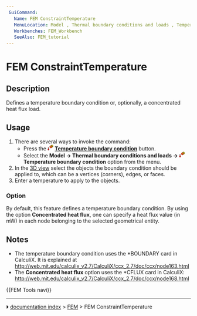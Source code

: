 ```yaml
---
 GuiCommand:
   Name: FEM ConstraintTemperature
   MenuLocation: Model , Thermal boundary conditions and loads , Temperature boundary condition
   Workbenches: FEM_Workbench
   SeeAlso: FEM_tutorial
---
```


# FEM ConstraintTemperature

## Description

Defines a temperature boundary condition or, optionally, a concentrated heat flux load.

## Usage

1.  There are several ways to invoke the command:
    -   Press the **<img src="images/FEM_ConstraintTemperature.svg" width=16px> [Temperature boundary condition](FEM_ConstraintTemperature.md)** button.
    -   Select the **Model → Thermal boundary conditions and loads → <img src="images/FEM_ConstraintTemperature.svg" width=16px> Temperature boundary condition** option from the menu.
2.  In the [3D view](3D_view.md) select the objects the boundary condition should be applied to, which can be a vertices (corners), edges, or faces.
3.  Enter a temperature to apply to the objects.

### Option

By default, this feature defines a temperature boundary condition. By using the option **Concentrated heat flux**, one can specify a heat flux value (in mW) in each node belonging to the selected geometrical entity.

## Notes

-   The temperature boundary condition uses the \*BOUNDARY card in CalculiX. It is explained at <http://web.mit.edu/calculix_v2.7/CalculiX/ccx_2.7/doc/ccx/node163.html>
-   The **Concentrated heat flux** option uses the \*CFLUX card in CalculiX: <http://web.mit.edu/calculix_v2.7/CalculiX/ccx_2.7/doc/ccx/node168.html>




 {{FEM Tools navi}}



---
⏵ [documentation index](../README.md) > [FEM](Category_FEM.md) > FEM ConstraintTemperature
